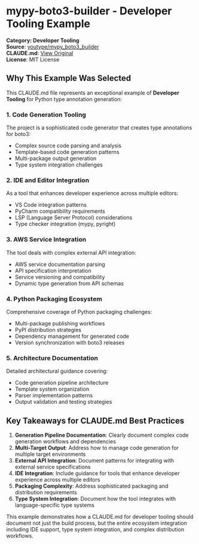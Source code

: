 # mypy-boto3-builder - Developer Tooling Example

**Category: Developer Tooling**  
**Source**: [youtype/mypy_boto3_builder](https://github.com/youtype/mypy_boto3_builder)  
**CLAUDE.md**: [View Original](https://github.com/youtype/mypy_boto3_builder/blob/main/CLAUDE.md)  
**License**: MIT License

## Why This Example Was Selected

This CLAUDE.md file represents an exceptional example of **Developer Tooling** for Python type annotation generation:

### 1. **Code Generation Tooling**
The project is a sophisticated code generator that creates type annotations for boto3:
- Complex source code parsing and analysis
- Template-based code generation patterns
- Multi-package output generation
- Type system integration challenges

### 2. **IDE and Editor Integration**
As a tool that enhances developer experience across multiple editors:
- VS Code integration patterns
- PyCharm compatibility requirements
- LSP (Language Server Protocol) considerations
- Type checker integration (mypy, pyright)

### 3. **AWS Service Integration**
The tool deals with complex external API integration:
- AWS service documentation parsing
- API specification interpretation
- Service versioning and compatibility
- Dynamic type generation from API schemas

### 4. **Python Packaging Ecosystem**
Comprehensive coverage of Python packaging challenges:
- Multi-package publishing workflows
- PyPI distribution strategies
- Dependency management for generated code
- Version synchronization with boto3 releases

### 5. **Architecture Documentation**
Detailed architectural guidance covering:
- Code generation pipeline architecture
- Template system organization
- Parser implementation patterns
- Output validation and testing strategies

## Key Takeaways for CLAUDE.md Best Practices

1. **Generation Pipeline Documentation**: Clearly document complex code generation workflows and dependencies
2. **Multi-Target Output**: Address how to manage code generation for multiple target environments
3. **External API Integration**: Document patterns for integrating with external service specifications
4. **IDE Integration**: Include guidance for tools that enhance developer experience across multiple editors
5. **Packaging Complexity**: Address sophisticated packaging and distribution requirements
6. **Type System Integration**: Document how the tool integrates with language-specific type systems

This example demonstrates how a CLAUDE.md for developer tooling should document not just the build process, but the entire ecosystem integration including IDE support, type system integration, and complex distribution workflows.